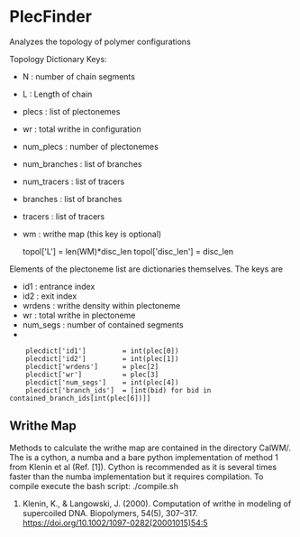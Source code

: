 # PlecFinder
Analyzes the topology of polymer configurations



Topology Dictionary Keys:
- N :         number of chain segments
- L : Length of chain
- plecs :     list of plectonemes
- wr :  total writhe in configuration
- num_plecs :  number of plectonemes
- num_branches :  list of branches
- num_tracers :  list of tracers
- branches :  list of branches
- tracers :  list of tracers
- wm : writhe map (this key is optional)

    topol['L']              = len(WM)*disc_len
    topol['disc_len']       = disc_len

Elements of the plectoneme list are dictionaries themselves. The keys are
- id1 : entrance index
- id2 : exit index
- wrdens : writhe density within plectoneme
- wr : total writhe in plectoneme
- num_segs : number of contained segments
- 


        plecdict['id1']         = int(plec[0])
        plecdict['id2']         = int(plec[1])
        plecdict['wrdens']      = plec[2]
        plecdict['wr']          = plec[3]
        plecdict['num_segs']    = int(plec[4])
        plecdict['branch_ids']  = [int(bid) for bid in contained_branch_ids[int(plec[6])]]








## Writhe Map
Methods to calculate the writhe map are contained in the directory CalWM/. The is a cython, a numba and a bare python implementation of method 1 from Klenin et al (Ref. [1]). Cython is recommended as it is several times faster than the numba implementation but it requires compilation. To compile execute the bash script: ./compile.sh


1. Klenin, K., & Langowski, J. (2000). Computation of writhe in modeling of supercoiled DNA. Biopolymers, 54(5), 307–317. https://doi.org/10.1002/1097-0282(20001015)54:5
